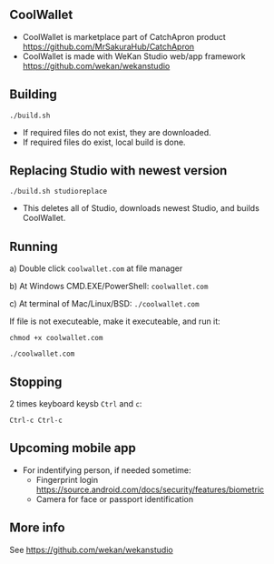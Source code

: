 ## CoolWallet

- CoolWallet is marketplace part of CatchApron product https://github.com/MrSakuraHub/CatchApron
- CoolWallet is made with WeKan Studio web/app framework https://github.com/wekan/wekanstudio

## Building

```
./build.sh
```
- If required files do not exist, they are downloaded.
- If required files do exist, local build is done.

## Replacing Studio with newest version

```
./build.sh studioreplace
```
- This deletes all of Studio, downloads newest Studio, and builds CoolWallet.

## Running

a) Double click `coolwallet.com` at file manager

b) At Windows CMD.EXE/PowerShell: `coolwallet.com`

c) At terminal of Mac/Linux/BSD: `./coolwallet.com`

If file is not executeable, make it executeable, and run it:
```
chmod +x coolwallet.com

./coolwallet.com
```

## Stopping

2 times keyboard keysb `Ctrl` and `c`:

```
Ctrl-c Ctrl-c
```

## Upcoming mobile app

- For indentifying person, if needed sometime:
  - Fingerprint login https://source.android.com/docs/security/features/biometric
  - Camera for face or passport identification

## More info

See https://github.com/wekan/wekanstudio
